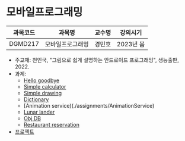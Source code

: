 # 모바일프로그래밍

| 과목코드 | 과목명           | 교수명 | 강의시기  |
|----------|------------------|--------|-----------|
| DGMD217  | 모바일프로그래밍 | 경민호 | 2023년 봄 |

- 주교재: 천인국, "그림으로 쉽게 설명하는 안드로이드 프로그래밍", 생능출판, 2022.
- 과제:
  - [Hello goodbye](./assignments/HelloGoodBye)
  - [Simple calculator](./assignments/SimpleCalculator)
  - [Simple drawing](./assignments/SimpleDrawing)
  - [Dictionary](./assignments/Dictionary)
  - [Animation service)(./assignments/AnimationService)
  - [Lunar lander](./assignments/LunarLander)
  - [Obj DB](./assignments/ObjDB)
  - [Restaurant reservation](./assignments/RestaurantReservation)
- [프로젝트](./project)
